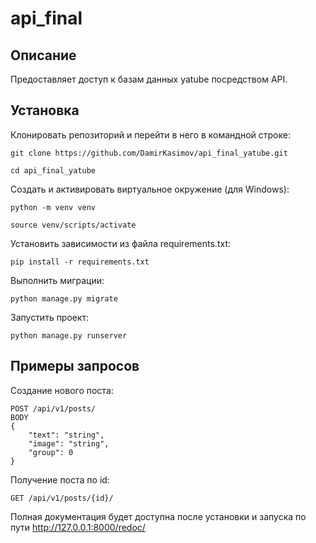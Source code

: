 # api_final
## Описание
Предоставляет доступ к базам данных yatube посредством API.

## Установка
Клонировать репозиторий и перейти в него в командной строке:

```
git clone https://github.com/DamirKasimov/api_final_yatube.git
```
```
cd api_final_yatube
```
Cоздать и активировать виртуальное окружение (для Windows):
```
python -m venv venv
```
```
source venv/scripts/activate
```

Установить зависимости из файла requirements.txt:
```
pip install -r requirements.txt
```
Выполнить миграции:
```
python manage.py migrate
```
Запустить проект:
```
python manage.py runserver
```

## Примеры запросов

Создание нового поста:
```
POST /api/v1/posts/
BODY
{
    "text": "string",
    "image": "string",
    "group": 0
}
```

Получение поста по id:
```
GET /api/v1/posts/{id}/
```
Полная документация будет доступна после установки и запуска по пути
http://127.0.0.1:8000/redoc/

